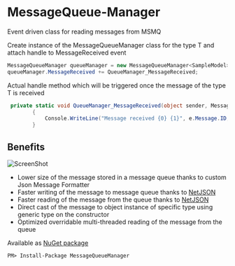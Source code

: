 # MessageQueue-Manager
Event driven class for reading messages from MSMQ

Create instance of the MessageQueueManager class for the type T and attach handle to MessageReceived event

```cs
MessageQueueManager queueManager = new MessageQueueManager<SampleModel>(@".\private$\TestQueue");
queueManager.MessageReceived += QueueManager_MessageReceived;
```


Actual handle method which will be triggered once the message of the type T is received
```cs
 private static void QueueManager_MessageReceived(object sender, MessageReceivedEventArgs<SampleModel> e)
        {
            Console.WriteLine("Message received {0} {1}", e.Message.ID, e.Message.TimeCreated.ToString("yyyy-MM-dd HH:mm:ss.fff"));
        }
```

## Benefits

![ScreenShot](http://dejanstojanovic.net/media/114939/performances.png)

- Lower size of the message stored in a message queue thanks to custom Json Message Formatter
- Faster writing of the message to message queue thanks to [NetJSON](https://github.com/rpgmaker/NetJSON)
- Faster reading of the message from the queue thanks to [NetJSON](https://github.com/rpgmaker/NetJSON)
- Direct cast of the message to object instance of specific type using generic type on the constructor
- Optimized overridable multi-threaded reading of the message from the queue

Available as [NuGet package](https://www.nuget.org/packages/MessageQueueManager/)
```
PM> Install-Package MessageQueueManager
```
